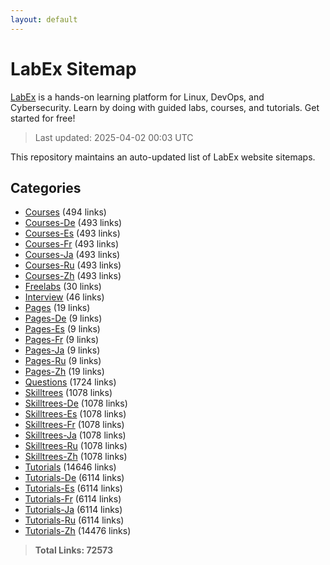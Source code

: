 ```yaml
---
layout: default
---
```


# LabEx Sitemap

[LabEx](https://labex.io) is a hands-on learning platform for Linux, DevOps, and Cybersecurity. Learn by doing with guided labs, courses, and tutorials. Get started for free!

> Last updated: 2025-04-02 00:03 UTC

This repository maintains an auto-updated list of LabEx website sitemaps.

## Categories

- [Courses](categories/courses.md) (494 links)
- [Courses-De](categories/courses-de.md) (493 links)
- [Courses-Es](categories/courses-es.md) (493 links)
- [Courses-Fr](categories/courses-fr.md) (493 links)
- [Courses-Ja](categories/courses-ja.md) (493 links)
- [Courses-Ru](categories/courses-ru.md) (493 links)
- [Courses-Zh](categories/courses-zh.md) (493 links)
- [Freelabs](categories/freelabs.md) (30 links)
- [Interview](categories/interview.md) (46 links)
- [Pages](categories/pages.md) (19 links)
- [Pages-De](categories/pages-de.md) (9 links)
- [Pages-Es](categories/pages-es.md) (9 links)
- [Pages-Fr](categories/pages-fr.md) (9 links)
- [Pages-Ja](categories/pages-ja.md) (9 links)
- [Pages-Ru](categories/pages-ru.md) (9 links)
- [Pages-Zh](categories/pages-zh.md) (19 links)
- [Questions](categories/questions.md) (1724 links)
- [Skilltrees](categories/skilltrees.md) (1078 links)
- [Skilltrees-De](categories/skilltrees-de.md) (1078 links)
- [Skilltrees-Es](categories/skilltrees-es.md) (1078 links)
- [Skilltrees-Fr](categories/skilltrees-fr.md) (1078 links)
- [Skilltrees-Ja](categories/skilltrees-ja.md) (1078 links)
- [Skilltrees-Ru](categories/skilltrees-ru.md) (1078 links)
- [Skilltrees-Zh](categories/skilltrees-zh.md) (1078 links)
- [Tutorials](categories/tutorials.md) (14646 links)
- [Tutorials-De](categories/tutorials-de.md) (6114 links)
- [Tutorials-Es](categories/tutorials-es.md) (6114 links)
- [Tutorials-Fr](categories/tutorials-fr.md) (6114 links)
- [Tutorials-Ja](categories/tutorials-ja.md) (6114 links)
- [Tutorials-Ru](categories/tutorials-ru.md) (6114 links)
- [Tutorials-Zh](categories/tutorials-zh.md) (14476 links)

> **Total Links: 72573**

